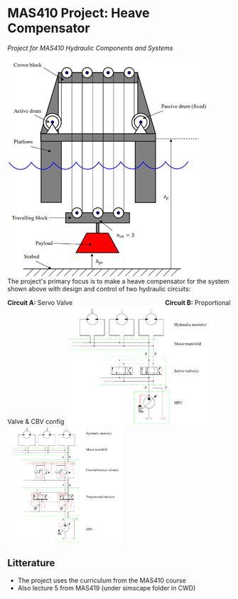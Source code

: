 # MAS410 Project: Heave Compensator

*Project for MAS410 Hydraulic Components and Systems*

<img src="Figures/projectImage.png" alt="drawing" width="450"/> \
The project's primary focus is to make a heave compensator for the 
system shown above with design and control of two hydraulic circuits:

**Circuit A:** Servo Valve &nbsp;&nbsp;&nbsp;&nbsp;&nbsp;&nbsp;&nbsp;
&nbsp;&nbsp;&nbsp;&nbsp;&nbsp;&nbsp;&nbsp;&nbsp;&nbsp;&nbsp;&nbsp;&nbsp;
&nbsp;&nbsp;&nbsp;&nbsp;
&nbsp;&nbsp;&nbsp;&nbsp;&nbsp;&nbsp;&nbsp;&nbsp;&nbsp;&nbsp;&nbsp;&nbsp;
&nbsp;&nbsp;&nbsp;&nbsp;&nbsp;&nbsp;&nbsp;&nbsp;&nbsp;&nbsp;&nbsp;&nbsp;
**Circuit B:** Proportional Valve & CBV config
<img src="Figures/circuitA.png" alt="drawing" width="335"/>
<img src="Figures/circuitB.png" alt="drawing" width="260"/>

## Litterature

- The project uses the curriculum from the MAS410 course
- Also lecture 5 from MAS419 (under simscape folder in CWD)